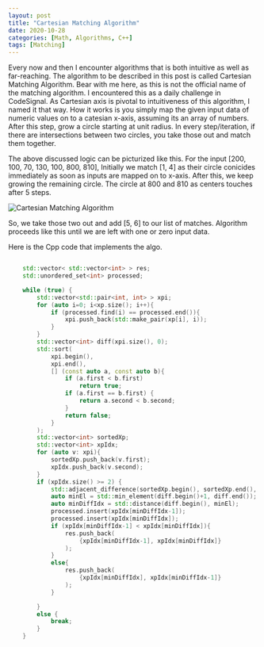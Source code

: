 ```yaml
---
layout: post
title: "Cartesian Matching Algorithm"
date: 2020-10-28
categories: [Math, Algorithms, C++]
tags: [Matching]
---
```


Every now and then I encounter algorithms that is both intuitive as well as far-reaching. The algorithm to be described in this post is called Cartesian Matching Algorithm. Bear with me here, as this is not the official name of the matching algorithm. I encountered this as a daily challenge in CodeSignal. As Cartesian axis is pivotal to intuitiveness of this algorithm, I named it that way. How it works is you simply map the given input data of numeric values on to a catesian x-axis, assuming its an array of numbers. After this step, grow a circle starting at unit radius. In every step/iteration, if there are intersections between two circles, you take those out and match them together.


The above discussed logic can be picturized like this. For the input [200, 100, 70, 130, 100, 800, 810], Initially we match [1, 4] as their circle conicides immediately as soon as inputs are mapped on to x-axis. After this, we keep growing the remaining circle. The circle at 800 and 810 as centers touches after 5 steps.

![Cartesian Matching Algorithm](https://i.ibb.co/JBy2Lkr/aww-board.png)

So, we take those two out and add [5, 6] to our list of matches. Algorithm proceeds like this until we are left with one or zero input data.

Here is the Cpp code that implements the algo.

```cpp

    std::vector< std::vector<int> > res;
    std::unordered_set<int> processed;

    while (true) {
        std::vector<std::pair<int, int> > xpi;
        for (auto i=0; i<xp.size(); i++){
            if (processed.find(i) == processed.end()){
                xpi.push_back(std::make_pair(xp[i], i));
            }
        }
        std::vector<int> diff(xpi.size(), 0);
        std::sort(
            xpi.begin(),
            xpi.end(),
            [] (const auto a, const auto b){
                if (a.first < b.first)
                    return true;
                if (a.first == b.first) {
                    return a.second < b.second;
                }
                return false;
            }
        );
        std::vector<int> sortedXp;
        std::vector<int> xpIdx;
        for (auto v: xpi){
            sortedXp.push_back(v.first);
            xpIdx.push_back(v.second);
        }
        if (xpIdx.size() >= 2) {
            std::adjacent_difference(sortedXp.begin(), sortedXp.end(), diff.begin());
            auto minEl = std::min_element(diff.begin()+1, diff.end());
            auto minDiffIdx = std::distance(diff.begin(), minEl);
            processed.insert(xpIdx[minDiffIdx-1]);
            processed.insert(xpIdx[minDiffIdx]);
            if (xpIdx[minDiffIdx-1] < xpIdx[minDiffIdx]){
                res.push_back(
                    {xpIdx[minDiffIdx-1], xpIdx[minDiffIdx]}
                );
            }
            else{
                res.push_back(
                    {xpIdx[minDiffIdx], xpIdx[minDiffIdx-1]}
                );
            }

        }
        else {
            break;
        }
    }

```